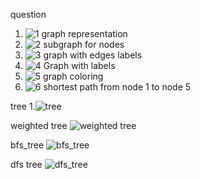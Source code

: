 question
1. ![1  graph representation](https://github.com/user-attachments/assets/62fc6f45-7c46-4d30-943d-7f81419eae7f)
2. ![2  subgraph for nodes](https://github.com/user-attachments/assets/e59c2d84-a995-481e-a5da-e05e9ef907f6)
3. ![3  graph with edges labels](https://github.com/user-attachments/assets/bf7decde-70bd-4c4c-9cfd-f1e0b2ad1af9)
4. ![4  Graph with labels](https://github.com/user-attachments/assets/69bbbbb1-b2f9-43ec-ab62-e449a5eecc54)
5. ![5  graph coloring](https://github.com/user-attachments/assets/988edccd-5a63-404f-9829-85d815f89a24)
6. ![6  shortest path from node 1 to node 5](https://github.com/user-attachments/assets/b4fca8d9-3739-4055-855e-d7df72005d50)



tree
1.![tree](https://github.com/user-attachments/assets/94778fb3-57f4-47ca-b2ac-db0d9f159352)


weighted tree
![weighted tree](https://github.com/user-attachments/assets/9b4fe8b2-0770-4f1a-b9bf-e4f0f137fe00)


bfs_tree
![bfs_tree](https://github.com/user-attachments/assets/26772527-5e7b-4e28-922d-a15697f15efc)


dfs tree
![dfs_tree](https://github.com/user-attachments/assets/69284dd4-e9b7-49af-88a2-231c03fbe964)





